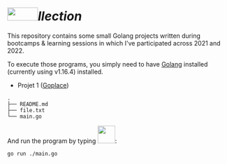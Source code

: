 # <img src="https://user-images.githubusercontent.com/60783263/150000595-df36eb6b-c2c7-4e1d-87d9-da891c4fd89e.png" width="70" height="30">*llection*

This repository contains some small Golang projects written during bootcamps & learning sessions in which I've participated across 2021 and 2022.

To execute those programs, you simply need to have [Golang](https://go.dev/) installed (currently using v1.16.4) installed.

- Projet 1 ([Goplace](https://github.com/najx/gollection/tree/master/src/projet1))
 ````
 .
 ├── README.md
 ├── file.txt
 └── main.go
 ````

And run the program by typing <img src="https://img.icons8.com/color/48/000000/golang.png" width="40" height="40">:

````
go run ./main.go
````

<!--
Many thanks to:
 - ...
 - ...
-->
